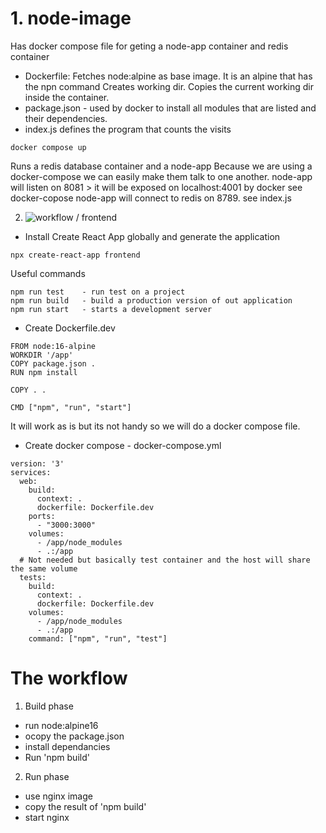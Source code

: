 # 1. node-image 

Has docker compose file for geting a node-app container and redis container

- Dockerfile:
Fetches node:alpine as base image. It is an alpine that has the npn command
Creates working dir.
Copies the current working dir inside the container.
- package.json - used by docker to install all modules that are listed and their dependencies.
- index.js defines the program that counts the visits

```
docker compose up
```
Runs a redis database container and a node-app
Because we are using a docker-compose we can easily make them talk to one another.
node-app will listen on 8081 > it will be exposed on localhost:4001 by docker see docker-copose
node-app will connect to redis on 8789. see index.js

2. ![workflow / frontend](workflow/frontend)
- Install Create React App globally and generate the application
```
npx create-react-app frontend
```
Useful commands
```
npm run test    - run test on a project
npm run build   - build a production version of out application
npm run start   - starts a development server
```
- Create Dockerfile.dev
```
FROM node:16-alpine
WORKDIR '/app'
COPY package.json .
RUN npm install

COPY . .

CMD ["npm", "run", "start"]
```
It will work as is but its not handy so we will do a docker compose file.
- Create docker compose - docker-compose.yml
```
version: '3'
services: 
  web:
    build: 
      context: .
      dockerfile: Dockerfile.dev
    ports: 
      - "3000:3000"
    volumes:
      - /app/node_modules
      - .:/app
  # Not needed but basically test container and the host will share the same volume
  tests:
    build: 
      context: .
      dockerfile: Dockerfile.dev
    volumes:
      - /app/node_modules
      - .:/app
    command: ["npm", "run", "test"]
```

# The workflow
1. Build phase
  - run node:alpine16
  - ocopy the package.json
  - install dependancies
  - Run 'npm build'
2. Run phase
  - use nginx image
  - copy the result of 'npm build'
  - start nginx